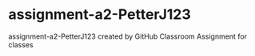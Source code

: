 # assignment-a2-PetterJ123
assignment-a2-PetterJ123 created by GitHub Classroom
Assignment for classes

